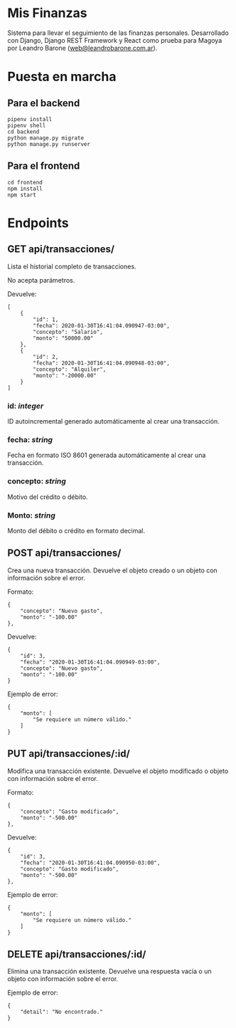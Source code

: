 # Mis Finanzas

Sistema para llevar el seguimiento de las finanzas personales. Desarrollado con Django, Django REST Framework y React como prueba para Magoya por Leandro Barone (web@leandrobarone.com.ar).

# Puesta en marcha

## Para el backend

	pipenv install
	pipenv shell
	cd backend
	python manage.py migrate
	python manage.py runserver

## Para el frontend

	cd frontend
	npm install
	npm start

# Endpoints

## GET api/transacciones/

Lista el historial completo de transacciones.

No acepta parámetros.

Devuelve:

	[
		{
			"id": 1,
			"fecha": 2020-01-30T16:41:04.090947-03:00",
			"concepto": "Salario",
			"monto": "50000.00"
		},
		{
			"id": 2,
			"fecha": 2020-01-30T16:41:04.090948-03:00",
			"concepto": "Alquiler",
			"monto": "-20000.00"
		}
	]

### id: _integer_

ID autoincremental generado automáticamente al crear una transacción.

### fecha: _string_

Fecha en formato ISO 8601 generada automáticamente al crear una transacción.

### concepto: _string_

Motivo del crédito o débito.

### Monto: _string_

Monto del débito o crédito en formato decimal.

## POST api/transacciones/

Crea una nueva transacción. Devuelve el objeto creado o un objeto con información sobre el error.

Formato:

	{
		"concepto": "Nuevo gasto",
		"monto": "-100.00"
	},

Devuelve: 

	{
		"id": 3,
		"fecha": "2020-01-30T16:41:04.090949-03:00",
		"concepto": "Nuevo gasto",
		"monto": "-100.00"
	}

Ejemplo de error:

	{
		"monto": [
			"Se requiere un número válido."
		]
	}

## PUT api/transacciones/:id/

Modifica una transacción existente. Devuelve el objeto modificado o objeto con información sobre el error.

Formato:

	{
		"concepto": "Gasto modificado",
		"monto": "-500.00"
	},

Devuelve: 

	{
		"id": 3,
		"fecha": "2020-01-30T16:41:04.090950-03:00",
		"concepto": "Gasto modificado",
		"monto": "-500.00"
	},

Ejemplo de error:

	{
		"monto": [
			"Se requiere un número válido."
		]
	}

## DELETE api/transacciones/:id/

Elimina una transacción existente. Devuelve una respuesta vacía o un objeto con información sobre el error.

Ejemplo de error:

	{
		"detail": "No encontrado."
	}